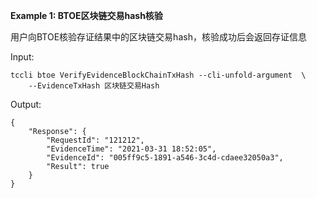 **Example 1: BTOE区块链交易hash核验**

用户向BTOE核验存证结果中的区块链交易hash，核验成功后会返回存证信息

Input: 

```
tccli btoe VerifyEvidenceBlockChainTxHash --cli-unfold-argument  \
    --EvidenceTxHash 区块链交易Hash
```

Output: 
```
{
    "Response": {
        "RequestId": "121212",
        "EvidenceTime": "2021-03-31 18:52:05",
        "EvidenceId": "005ff9c5-1891-a546-3c4d-cdaee32050a3",
        "Result": true
    }
}
```

